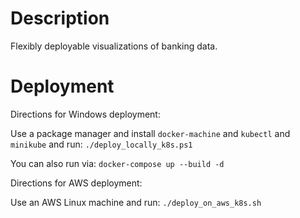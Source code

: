 # Description
Flexibly deployable visualizations of banking data.

# Deployment
Directions for Windows deployment:

Use a package manager and install ```docker-machine``` and ```kubectl``` and ```minikube``` and run:
```./deploy_locally_k8s.ps1```

You can also run via:
```docker-compose up --build -d```

Directions for AWS deployment:

Use an AWS Linux machine and run:
```./deploy_on_aws_k8s.sh```

